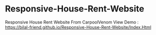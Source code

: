 # Responsive-House-Rent-Website
Responsive House Rent Website From CarpoolVenom 
View Demo : https://bilal-friend.github.io/Responsive-House-Rent-Website/Index.Html
